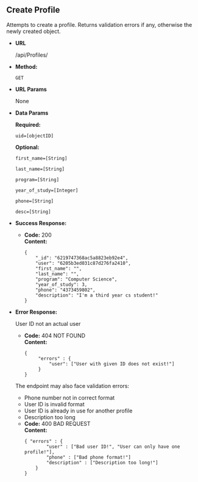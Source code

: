 **Create Profile**
----
  Attempts to create a profile. Returns validation errors if any, otherwise the newly created object.

* **URL**

  /api/Profiles/

* **Method:**
  
  `GET`
  
*  **URL Params**

   None

* **Data Params**

    **Required:**
 
   `uid=[objectID]`

   **Optional:**
 
   `first_name=[String]`

   `last_name=[String]`
   
   `program=[String]`
   
   `year_of_study=[Integer]`
   
   `phone=[String]`
   
   `desc=[String]`

* **Success Response:**
  

  * **Code:** 200 <br />
    **Content:** 
    ```
    { 
        "_id": "6219747368ac5a8823eb92e4",
        "user": "6205b3ed031c87d276fa2410",
        "first_name": "",
        "last_name": "",
        "program": "Computer Science",
        "year_of_study": 3,
        "phone": "4373459802",
        "description": "I'm a third year cs student!"
    }
    ```
 
* **Error Response:**

    User ID not an actual user

  * **Code:** 404 NOT FOUND <br />
    **Content:** 
    ```
    {
         "errors" : {
             "user": ["User with given ID does not exist!"]
         }
    }
    ```
  
  The endpoint may also face validation errors:
  - Phone number not in correct format
  - User ID is invalid format
  - User ID is already in use for another profile
  - Description too long

  * **Code:** 400 BAD REQUEST <br />
    **Content:** 
    ```
    { "errors" : {
            "user" : ["Bad user ID!", "User can only have one profile!"],
            "phone" : ["Bad phone format!"]
            "description" : ["Description too long!"]
        } 
    }
    ```